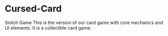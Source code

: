 # Cursed-Card
 Snitch Game
 This is the version of our card game with core mechanics and UI elements.
 It is a collectible card game.
